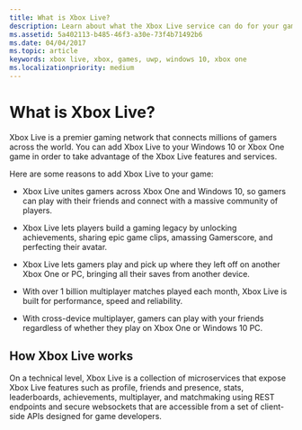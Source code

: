 ```yaml
---
title: What is Xbox Live?
description: Learn about what the Xbox Live service can do for your game.
ms.assetid: 5a402113-b485-46f3-a30e-73f4b71492b6
ms.date: 04/04/2017
ms.topic: article
keywords: xbox live, xbox, games, uwp, windows 10, xbox one
ms.localizationpriority: medium
---
```


# What is Xbox Live?

Xbox Live is a premier gaming network that connects millions of gamers across the world.
You can add Xbox Live to your Windows 10 or Xbox One game in order to take advantage of the Xbox Live features and services.

Here are some reasons to add Xbox Live to your game:

- Xbox Live unites gamers across Xbox One and Windows 10, so gamers can play with their friends and connect with a massive community of players.

- Xbox Live lets players build a gaming legacy by unlocking achievements, sharing epic game clips, amassing Gamerscore, and perfecting their avatar.

- Xbox Live lets gamers play and pick up where they left off on another Xbox One or PC, bringing all their saves from another device.

- With over 1 billion multiplayer matches played each month, Xbox Live is built for performance, speed and reliability.

- With cross-device multiplayer, gamers can play with your friends regardless of whether they play on Xbox One or Windows 10 PC.


## How Xbox Live works

On a technical level, Xbox Live is a collection of microservices that expose Xbox Live features such as profile, friends and presence, stats, leaderboards, achievements, multiplayer, and matchmaking using REST endpoints and secure websockets that are accessible from a set of client-side APIs designed for game developers.
